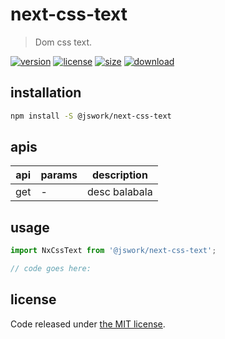 # next-css-text
> Dom css text.

[![version][version-image]][version-url]
[![license][license-image]][license-url]
[![size][size-image]][size-url]
[![download][download-image]][download-url]

## installation
```bash
npm install -S @jswork/next-css-text
```

## apis
| api | params | description   |
|-----|--------|---------------|
| get | -      | desc balabala |

## usage
```js
import NxCssText from '@jswork/next-css-text';

// code goes here:
```

## license
Code released under [the MIT license](https://github.com/afeiship/next-css-text/blob/master/LICENSE.txt).

[version-image]: https://img.shields.io/npm/v/@jswork/next-css-text
[version-url]: https://npmjs.org/package/@jswork/next-css-text

[license-image]: https://img.shields.io/npm/l/@jswork/next-css-text
[license-url]: https://github.com/afeiship/next-css-text/blob/master/LICENSE.txt

[size-image]: https://img.shields.io/bundlephobia/minzip/@jswork/next-css-text
[size-url]: https://github.com/afeiship/next-css-text/blob/master/dist/next-css-text.min.js

[download-image]: https://img.shields.io/npm/dm/@jswork/next-css-text
[download-url]: https://www.npmjs.com/package/@jswork/next-css-text
